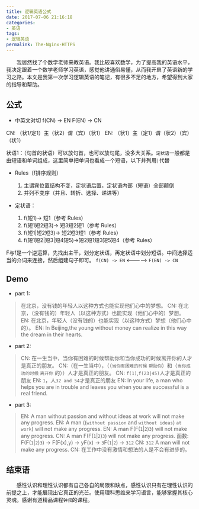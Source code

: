```yaml
---
title: 逻辑英语公式
date: 2017-07-06 21:16:18
categories:
- 英语
tags:
- 逻辑英语
permalink: The-Nginx-HTTPS
---
```

　　我居然找了个数学老师来教英语。我比较喜欢数学，为了提高我的英语水平，我决定跟着一个数学老师学习英语，感觉他讲通俗易懂，从而我开启了英语新的学习之路。本文是我第一次学习逻辑英语的笔记，有很多不足的地方，希望得到大家的指导和帮助。
　　
<!-- more -->

## 公式

- 中英文对切
f(CN) -> EN
F(EN) -> CN

CN: （状1/定1）主（状2）谓（宾）（状1）
EN: （状1）主（定1）谓（状2）（宾）（状1）


状语1：（句首的状语）可以放句首，也可以放句尾，没多大关系。`定状语`一般都是由短语和单词组成，这里简单把单词也看成一个短语，以下并列用`|`代替

- Rules（f排序规则）
  1. 主谓宾位置结构不变，定状语后置，定状语内部（短语）全部颠倒
  2. 并列不变序（并且、转折、选择、递进等）

- 定状语：
  1. f(短1)-> 短1（参考 Rules）
  2. f(短1短2短3)-> 短3短2短1（参考 Rules）
  2. f(短1|短2短3)-> 短2短3短1（参考 Rules）
  3. f(短1短2|短3|短4短5)->短2短1短3短5短4（参考 Rules）

F与f是一个逆运算，先找出主干，划分定状语，再定状语中划分短语。中间选择适当的介词来连接，然后组建句子即可。
`f(CN) -> EN`  <-----> `F(EN) -> CN`

## Demo

- part 1:
> 在北京，没有钱的年轻人以这种方式也能实现他们心中的梦想。
> CN: 在北京，（没有钱的）年轻人（以这种方式）也能实现（他们心中的）梦想。
> EN: 在北京，年轻人（没有钱的）也能实现（以这种方式）梦想（他们心中的）。
> EN: In Beijing,the young without money can realize in this way the dream in their hearts.

- part 2:
> CN: 在一生当中，当你有困难的时候帮助你和当你成功的时候离开你的人才是真正的朋友。
> CN:（在一生当中），（（`当你有困难的时候` `帮助你`）和（`当你成功的时候` `离开你` 的））人才是真正的朋友。
> CN: `f(1)`,`f(23|45)`人才是真正的朋友
> EN: `1`，人`32 and 54`才是真正的朋友
> EN: In your life, a man who helps you are in trouble and leaves you when you are successful is a real friend.

- part 3:
> EN: A man without passion and without ideas at work will not make any progress.
> EN: A man ((`without passion` and `without ideas`) `at work`) will not make any progress.
> EN: A man F(F(`1`|`2`)`3`) will not make any progress.
> CN: A man F(F(`1`|`2`)`3`) will not make any progress.
> 函数: F(F(`1`|`2`)`3`) -> F(F(x),y) -> yF(x) -> `3`F(`1`|`2`) -> `312`
> CN: `312` A man will not make any progress.
> CN: 在工作中没有激情和想法的人是不会有进步的。

## 结束语
　　感性认识和理性认识都有自己各自的局限和缺点，感性认识只有在理性认识的前提之上，才能展现出它真正的光芒。使用理科思维来学习语言，能够掌握其核心灵魂。感谢有道精品课程`钟叔`的课程。


